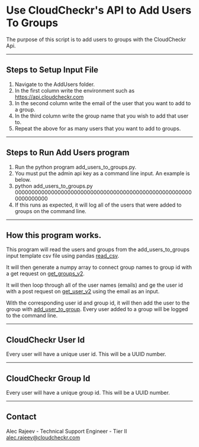 # Use CloudCheckr's API to Add Users To Groups

The purpose of this script is to add users to groups with the CloudCheckr Api.

---

## Steps to Setup Input File

1. Navigate to the AddUsers folder.
2. In the first column write the environment such as https://api.cloudcheckr.com
3. In the second column write the email of the user that you want to add to a group.
4. In the third column write the group name that you wish to add that user to.
4. Repeat the above for as many users that you want to add to groups.

---

## Steps to Run Add Users program

1. Run the python program add_users_to_groups.py.
2. You must put the admin api key as a command line input. An example is below.
3. python add_users_to_groups.py 0000000000000000000000000000000000000000000000000000000000000000
4. If this runs as expected, it will log all of the users that were added to groups on the command line.

---

## How this program works.

This program will read the users and groups from the add_users_to_groups input template csv file using pandas [read_csv](https://pandas.pydata.org/pandas-docs/stable/generated/pandas.read_csv.html).

It will then generate a numpy array to connect group names to group id with a get request on [get_groups_v2](https://support.cloudcheckr.com/cloudcheckr-api-userguide/cloudcheckr-admin-api-reference-guide/#get_groups_v2).

It will then loop through all of the user names (emails) and ge the user id with a post request on [get_user_v2](https://support.cloudcheckr.com/cloudcheckr-api-userguide/cloudcheckr-admin-api-reference-guide/#get_user_v2) using the email as an input.

With the corresponding user id and group id, it will then add the user to the group with [add_user_to_group](https://support.cloudcheckr.com/cloudcheckr-api-userguide/cloudcheckr-admin-api-reference-guide/#add_user_to_group). Every user added to a group will be logged to the command line.

---

## CloudCheckr User Id

Every user will have a unique user id. This will be a UUID number.

---

## CloudCheckr Group Id

Every user will have a unique group id. This will be a UUID number.

---

## Contact

Alec Rajeev - Technical Support Engineer - Tier II
alec.rajeev@cloudcheckr.com